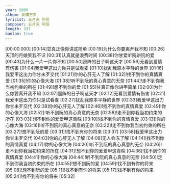 ```yaml
---
year: 2000
album: 爱情万岁
lyricist: 五月天 阿信
composer: 五月天 阿信
length: 337
banlam: true
---
```

[00:00.000]
[00:14]甘真正像你讲这简单
[00:19]为什么你要离开我不知
[00:26]天顶的月娘笑我不识
[00:31]认真就是浪费时间
[00:38]你甘爱听阮讲阮的爱
[00:43]为什么一片一片你不知
[00:50]逗阵的日子啊这天才
[00:56]无看到爱情有伤害
[01:04]我爱甲这出力你只是试看麦
[01:10]扰乱我原本平静的世界
[01:16]我爱甲这出力你甘未歹交代
[01:21]你的心肝无人了解
[01:32]!找不到你的真情真爱
[01:35]!你的心像大海
[01:38]!听不到阮的真心真意的无奈
[01:44]!走不到你我当初约束的所在
[01:49]!想不到你的爱
[01:55]甘真正像你讲甲简单
[02:00]为什么你要离开我不知
[02:07]逗阵的日子啊这天才
[02:12]无看到爱情有伤害
[02:21]我爱甲这出力你只是试看麦
[02:27]扰乱我原本平静的世界
[02:33]我爱甲这出力你甘未歹交代
[02:38]你的心肝无人了解
[02:46]!找不到你的真情真爱
[02:49]!你的心像大海
[02:52]!听不到阮的真心真意的无奈
[02:58]!走不到你我当初约束的所在
[03:03]!想不到你的爱爱甲这青睬
[03:10]!找不到你的真情真爱
[03:13]!你的心像大海
[03:16]!听不到阮的真心真意的无奈
[03:22]!走不到你我当初约束的所在
[03:27]!想不到阮的爱
[03:31]!找不到有你的将来
[03:37]
[03:58]我爱甲这出力你甘未歹交代
[04:03]你的心肝无人了解
[04:08]无人会冻了解
[04:14]!找不到你的真情真爱
[04:17]!你的心像大海
[04:20]!听不到阮的真心真意的无奈
[04:26]!走不到你我当初约束的所在
[04:31]!想不到你的爱爱甲这青睬
[04:38]!找不到你的真情真爱
[04:41]!你的心像大海
[04:44]!听不到阮的真心真意的无奈
[04:50]!走不到你我当初约束的所在
[04:55]!想不到阮的爱
[04:59]!找不到有你的将来
[05:08]!想不到阮的爱
[05:11]!找不到有你的将来
[05:17]!找不到有你的将来
[05:24]!找不到有你的将来
[05:32]